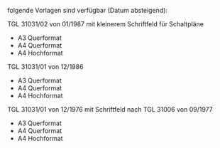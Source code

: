 
folgende Vorlagen sind verfügbar (Datum absteigend):

TGL 31031/02 von 01/1987
mit kleinerem Schriftfeld für Schaltpläne
* A3 Querformat
* A4 Querformat
* A4 Hochformat

TGL 31031/01 von 12/1986
* A3 Querformat
* A4 Querformat
* A4 Hochformat

TGL 31031/01 von 12/1976
mit Schriftfeld nach TGL 31006 von 09/1977
* A3 Querformat
* A4 Querformat
* A4 Hochformat

